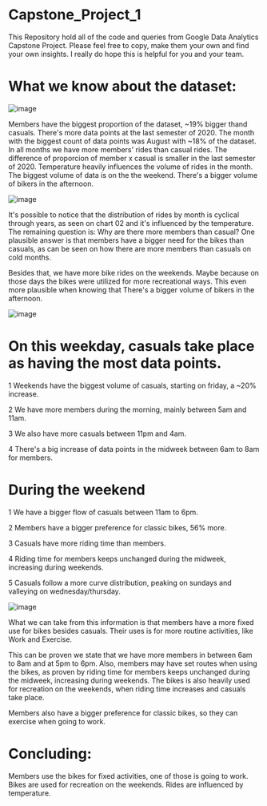 # Capstone_Project_1
This Repository hold all of the code and queries from Google Data Analytics Capstone Project.
Please feel free to copy, make them your own and find your own insights.
I really do hope this is helpful for you and your team.

# What we know about the dataset:

![image](https://user-images.githubusercontent.com/57412626/216827740-2bf15c36-5fcc-4f2e-bdc7-4523fb5385b1.png)


Members have the biggest proportion of the dataset, ~19% bigger thand casuals.
There's more data points at the last semester of 2020.
The month with the biggest count of data points was August with ~18% of the dataset.
In all months we have more members' rides than casual rides.
The difference of proporcion of member x casual is smaller in the last semester of 2020.
Temperature heavily influences the volume of rides in the month.
The biggest volume of data is on the the weekend.
There's a bigger volume of bikers in the afternoon.

![image](https://user-images.githubusercontent.com/57412626/216827764-5349dfbd-d67d-4c7a-b676-d378c33123f3.png)

It's possible to notice that the distribution of rides by month is cyclical through years, as seen on chart 02 and it's influenced by the temperature. The remaining question is: Why are there more members than casual? One plausible answer is that members have a bigger need for the bikes than casuals, as can be seen on how there are more members than casuals on cold months.

Besides that, we have more bike rides on the weekends. Maybe because on those days the bikes were utilized for more recreational ways. This even more plausible when knowing that There's a bigger volume of bikers in the afternoon.

![image](https://user-images.githubusercontent.com/57412626/216827910-6e44a4ce-ee01-4329-9537-92e437c237a5.png)

# On this weekday, casuals take place as having the most data points.
1 Weekends have the biggest volume of casuals, starting on friday, a ~20% increase.

2 We have more members during the morning, mainly between 5am and 11am. 

3 We also have more casuals between 11pm and 4am.

4 There's a big increase of data points in the midweek between 6am to 8am for members. 

# During the weekend 
1 We have a bigger flow of casuals between 11am to 6pm.

2 Members have a bigger preference for classic bikes, 56% more.

3 Casuals have more riding time than members.

4 Riding time for members keeps unchanged during the midweek, increasing during weekends.

5 Casuals follow a more curve distribution, peaking on sundays and valleying on wednesday/thursday.

![image](https://user-images.githubusercontent.com/57412626/216828252-9858fec0-709b-43c6-80a5-de7382dd3804.png)

What we can take from this information is that members have a more fixed use for bikes besides casuals. 
Their uses is for more routine activities, like Work and Exercise. 

This can be proven we state that we have more members in between 6am to 8am and at 5pm to 6pm. Also, members may have set routes when using the bikes, as proven by riding time for members keeps unchanged during the midweek, increasing during weekends. The bikes is also heavily used for recreation on the weekends, when riding time increases and casuals take place.

Members also have a bigger preference for classic bikes, so they can exercise when going to work.

# Concluding:
Members use the bikes for fixed activities, one of those is going to work.
Bikes are used for recreation on the weekends.
Rides are influenced by temperature.
